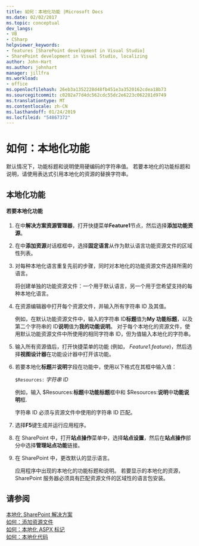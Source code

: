 ```yaml
---
title: 如何：本地化功能 |Microsoft Docs
ms.date: 02/02/2017
ms.topic: conceptual
dev_langs:
- VB
- CSharp
helpviewer_keywords:
- features [SharePoint development in Visual Studio]
- SharePoint development in Visual Studio, localizing
author: John-Hart
ms.author: johnhart
manager: jillfra
ms.workload:
- office
ms.openlocfilehash: 26eb3a1352228d48fb451e3a3520162cdea18b73
ms.sourcegitcommit: c0202a77d4dc562cdc55dc2e6223c062281d9749
ms.translationtype: MT
ms.contentlocale: zh-CN
ms.lasthandoff: 01/24/2019
ms.locfileid: "54867372"
---
```

# <a name="how-to-localize-a-feature"></a>如何：本地化功能
  默认情况下，功能标题和说明使用硬编码的字符串值。 若要本地化的功能标题和说明，请使用表达式引用本地化的资源的替换字符串。  
  
## <a name="localize-a-feature"></a>本地化功能  
  
#### <a name="to-localize-a-feature"></a>若要本地化功能  
  
1.  在中**解决方案资源管理器**，打开快捷菜单**Feature1**节点，然后选择**添加功能资源**。  
  
2.  在中**添加资源**对话框框中，选择**固定语言**从作为默认语言功能资源文件的区域性列表。  
  
3.  对每种本地化语言重复先前的步骤，同时对本地化的功能资源文件选择所需的语言。  
  
     将创建单独的功能资源文件：一个用于默认语言，另一个用于您希望支持的每种本地化语言。  
  
4.  在资源编辑器中打开每个资源文件，并输入所有字符串 ID 及其值。  
  
     例如，在默认功能资源文件中，输入的字符串 ID**标题**值为**My 功能标题**，以及第二个字符串的 ID**说明**值为**我的功能说明**。 对于每个本地化的资源文件，使用默认功能资源文件中所使用的相同字符串 ID，但为值输入本地化的字符串。  
  
5.  输入所有资源值后，打开快捷菜单的功能 (例如， *Feature1.feature*)，然后选择**视图设计器**在功能设计器中打开该功能。  
  
6.  若要本地化**标题**并**说明**字段在功能中，使用以下格式在其框中输入值：  
  
     `$Resources:` *字符串 ID*  
  
     例如，输入 $Resources:**标题**中**功能标题**框中和 $Resources:**说明**中**功能说明**框.  
  
     字符串 ID 必须与资源文件中使用的字符串 ID 匹配。  
  
7.  选择**F5**键生成并运行应用程序。  
  
8.  在 SharePoint 中，打开**站点操作**菜单中，选择**站点设置**，然后在**站点操作**部分中选择**管理站点功能**链接。  
  
9. 在 SharePoint 中，更改默认的显示语言。  
  
     应用程序中出现的本地化的功能标题和说明。 若要显示的本地化的资源，SharePoint 服务器必须具有匹配资源文件的区域性的语言包安装。  
  
## <a name="see-also"></a>请参阅
 [本地化 SharePoint 解决方案](../sharepoint/localizing-sharepoint-solutions.md)   
 [如何：添加资源文件](../sharepoint/how-to-add-a-resource-file.md)   
 [如何：本地化 ASPX 标记](../sharepoint/how-to-localize-aspx-markup.md)   
 [如何：本地化代码](../sharepoint/how-to-localize-code.md)  
